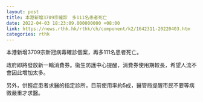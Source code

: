 ```yaml
---
layout: post
title: 本港新增3709宗確診　多111名患者死亡
date: 2022-04-03 18:23:09.000000000 +08:00
link: https://news.rthk.hk/rthk/ch/component/k2/1642311-20220403.htm
categories: rthk
---
```


本港新增3709宗新冠病毒確診個案，再多111名患者死亡。

政府即將發放新一輪消費券。衞生防護中心提醒，消費券使用期較長，希望人流不會因此增加太多。

另外，供輕症患者求醫的指定診所，目前使用率約5成，醫管局提醒市民不要等病徵嚴重才求醫。
